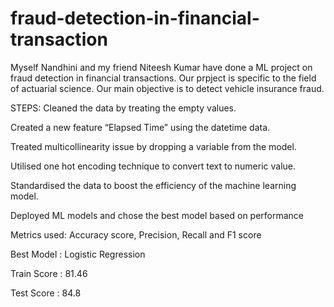 # fraud-detection-in-financial-transaction

Myself Nandhini and my friend Niteesh Kumar have done a ML project on fraud detection in financial transactions. Our prpject is specific to the field of actuarial science. Our main objective is to detect vehicle insurance fraud. 

STEPS:
Cleaned the data by treating the empty values.

Created a new feature “Elapsed Time” using the datetime data.

Treated multicollinearity issue by dropping a variable from the model.

Utilised one hot encoding technique to convert text to numeric value.

Standardised the data to boost the efficiency of the machine learning model.

Deployed ML models and chose the best model based on performance

Metrics used:
Accuracy score,  Precision, Recall and F1 score

Best  Model : Logistic Regression

Train Score : 81.46

Test Score : 84.8

